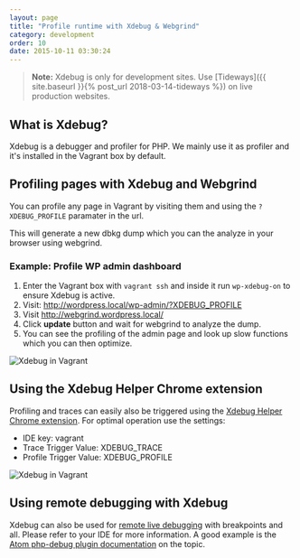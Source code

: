 ```yaml
---
layout: page
title: "Profile runtime with Xdebug & Webgrind"
category: development
order: 10
date: 2015-10-11 03:30:24
---
```


> **Note:** Xdebug is only for development sites. Use [Tideways]({{ site.baseurl }}{% post_url 2018-03-14-tideways %}) on live production websites.

## What is Xdebug?

Xdebug is a debugger and profiler for PHP. We mainly use it as profiler and it's installed in the Vagrant box by default.

## Profiling pages with Xdebug and Webgrind

You can profile any page in Vagrant by visiting them and using the `?XDEBUG_PROFILE` paramater in the url.

This will generate a new dbkg dump which you can the analyze in your browser using webgrind.

### Example: Profile WP admin dashboard
1. Enter the Vagrant box with `vagrant ssh` and inside it run `wp-xdebug-on` to ensure Xdebug is active.
1. Visit: http://wordpress.local/wp-admin/?XDEBUG_PROFILE
1. Visit http://webgrind.wordpress.local/
1. Click **update** button and wait for webgrind to analyze the dump.
1. You can see the profiling of the admin page and look up slow functions which you can then optimize.

![Xdebug in Vagrant]({{site.baseurl}}/images/webgrind-example.png)

## Using the Xdebug Helper Chrome extension

Profiling and traces can easily also be triggered using the [Xdebug Helper Chrome extension](https://github.com/mac-cain13/xdebug-helper-for-chrome). For optimal operation use the settings:
* IDE key: vagrant
* Trace Trigger Value: XDEBUG_TRACE
* Profile Trigger Value: XDEBUG_PROFILE

![Xdebug in Vagrant]({{site.baseurl}}/images/xdebug-helper-settings.png)

## Using remote debugging with Xdebug

Xdebug can also be used for [remote live debugging](https://xdebug.org/docs/remote) with breakpoints and all. Please refer to your IDE for more information. A good example is the [Atom php-debug plugin documentation](https://atom.io/packages/php-debug) on the topic.
